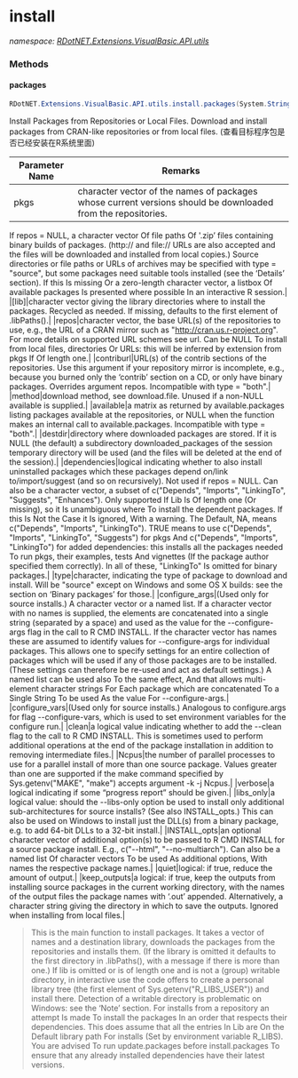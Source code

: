 ﻿# install
_namespace: [RDotNET.Extensions.VisualBasic.API.utils](./index.md)_





### Methods

#### packages
```csharp
RDotNET.Extensions.VisualBasic.API.utils.install.packages(System.String,System.String,System.String,System.String,System.String,System.String,System.String,System.String,System.String,System.String,System.String,System.Boolean,System.String,System.String,System.Boolean,System.String,System.Boolean,System.Boolean)
```
Install Packages from Repositories or Local Files. 
 Download and install packages from CRAN-like repositories or from local files. 
 (查看目标程序包是否已经安装在R系统里面)

|Parameter Name|Remarks|
|--------------|-------|
|pkgs|character vector of the names of packages whose current versions should be downloaded from the repositories.
 If repos = NULL, a character vector Of file paths Of '.zip’ files containing binary builds of packages. (http:// and file:// URLs are also accepted and the files will be downloaded and installed from local copies.) Source directories or file paths or URLs of archives may be specified with type = "source", but some packages need suitable tools installed (see the ‘Details’ section).
 If this Is missing Or a zero-length character vector, a listbox Of available packages Is presented where possible In an interactive R session.|
|[lib]|character vector giving the library directories where to install the packages. Recycled as needed. If missing, defaults to the first element of .libPaths().|
|repos|character vector, the base URL(s) of the repositories to use, e.g., the URL of a CRAN mirror such as "http://cran.us.r-project.org". For more details on supported URL schemes see url.
 Can be NULL To install from local files, directories Or URLs: this will be inferred by extension from pkgs If Of length one.|
|contriburl|URL(s) of the contrib sections of the repositories. Use this argument if your repository mirror is incomplete, e.g., because you burned only the ‘contrib’ section on a CD, or only have binary packages. Overrides argument repos. Incompatible with type = "both".|
|method|download method, see download.file. Unused if a non-NULL available is supplied.|
|available|a matrix as returned by available.packages listing packages available at the repositories, or NULL when the function makes an internal call to available.packages. Incompatible with type = "both".|
|destdir|directory where downloaded packages are stored. If it is NULL (the default) a subdirectory downloaded_packages of the session temporary directory will be used (and the files will be deleted at the end of the session).|
|dependencies|logical indicating whether to also install uninstalled packages which these packages depend on/link to/import/suggest (and so on recursively). Not used if repos = NULL. Can also be a character vector, a subset of c("Depends", "Imports", "LinkingTo", "Suggests", "Enhances").
 Only supported If Lib Is Of length one (Or missing), so it Is unambiguous where To install the dependent packages. If this Is Not the Case it Is ignored, With a warning.
 The Default, NA, means c("Depends", "Imports", "LinkingTo").
 TRUE means to use c("Depends", "Imports", "LinkingTo", "Suggests") for pkgs And c("Depends", "Imports", "LinkingTo") for added dependencies: this installs all the packages needed To run pkgs, their examples, tests And vignettes (If the package author specified them correctly).
 In all of these, "LinkingTo" Is omitted for binary packages.|
|type|character, indicating the type of package to download and install. Will be "source" except on Windows and some OS X builds: see the section on ‘Binary packages’ for those.|
|configure_args|(Used only for source installs.) A character vector or a named list. If a character vector with no names is supplied, the elements are concatenated into a single string (separated by a space) and used as the value for the --configure-args flag in the call to R CMD INSTALL. If the character vector has names these are assumed to identify values for --configure-args for individual packages. This allows one to specify settings for an entire collection of packages which will be used if any of those packages are to be installed. (These settings can therefore be re-used and act as default settings.)
 A named list can be used also To the same effect, And that allows multi-element character strings For Each package which are concatenated To a Single String To be used As the value For --configure-args.|
|configure_vars|(Used only for source installs.) Analogous to configure.args for flag --configure-vars, which is used to set environment variables for the configure run.|
|clean|a logical value indicating whether to add the --clean flag to the call to R CMD INSTALL. This is sometimes used to perform additional operations at the end of the package installation in addition to removing intermediate files.|
|Ncpus|the number of parallel processes to use for a parallel install of more than one source package. Values greater than one are supported if the make command specified by Sys.getenv("MAKE", "make") accepts argument -k -j Ncpus.|
|verbose|a logical indicating if some “progress report” should be given.|
|libs_only|a logical value: should the --libs-only option be used to install only additional sub-architectures for source installs? (See also INSTALL_opts.) This can also be used on Windows to install just the DLL(s) from a binary package, e.g. to add 64-bit DLLs to a 32-bit install.|
|INSTALL_opts|an optional character vector of additional option(s) to be passed to R CMD INSTALL for a source package install. E.g., c("--html", "--no-multiarch").
 Can also be a named list Of character vectors To be used As additional options, With names the respective package names.|
|quiet|logical: if true, reduce the amount of output.|
|keep_outputs|a logical: if true, keep the outputs from installing source packages in the current working directory, with the names of the output files the package names with ‘.out’ appended. Alternatively, a character string giving the directory in which to save the outputs. Ignored when installing from local files.|

> 
>  This is the main function to install packages. It takes a vector of names and a destination library, downloads the packages from the repositories and installs them. (If the library is omitted it defaults to the first directory in .libPaths(), with a message if there is more than one.) If lib is omitted or is of length one and is not a (group) writable directory, in interactive use the code offers to create a personal library tree (the first element of Sys.getenv("R_LIBS_USER")) and install there. Detection of a writable directory is problematic on Windows: see the ‘Note’ section.
>  For installs from a repository an attempt Is made To install the packages In an order that respects their dependencies. This does assume that all the entries In Lib are On the Default library path For installs (Set by environment variable R_LIBS).
>  You are advised To run update.packages before install.packages To ensure that any already installed dependencies have their latest versions.
>  


